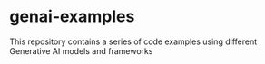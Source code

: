 # genai-examples
This repository contains a series of code examples  using different Generative AI models and frameworks
